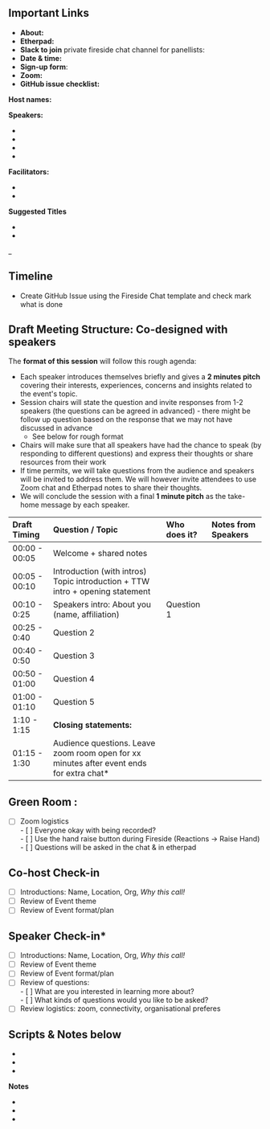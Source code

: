 ## Important Links 

- **About:** 
- **Etherpad:** 
- **Slack to join** private fireside chat channel for panellists: 
- **Date & time:** 
- **Sign-up form**: 
- **Zoom:** 
- **GitHub issue checklist:** 

**Host names:** 

**Speakers:**

-  
- 
- 
- 

**Facilitators:**

- 
- 

**Suggested Titles**

- 
- 
_ 

## Timeline

- Create GitHub Issue using the Fireside Chat template and check mark what is done

## Draft Meeting Structure: Co-designed with speakers

The **format of this session** will follow this rough agenda:

* Each speaker introduces themselves briefly and gives a **2 minutes pitch** covering their interests, experiences, concerns and insights related to the event's topic.  
* Session chairs will state the question and invite responses from 1-2 speakers (the questions can be agreed in advanced) \- there might be follow up question based on the response that we may not have discussed in advance  
  * See below for rough format  
* Chairs will make sure that all speakers have had the chance to speak (by responding to different questions) and express their thoughts or share resources from their work  
* If time permits, we will take questions from the audience and speakers will be invited to address them. We will however invite attendees to use Zoom chat and Etherpad notes to share their thoughts.  
* We will conclude the session with a final **1 minute pitch** as the take-home message by each speaker.

| Draft Timing | Question / Topic | Who does it? | Notes from Speakers |
| :---- | :---- | :---- | :---- |
| 00:00 \- 00:05 | Welcome \+ shared notes  |  |  |
| 00:05 \- 00:10 | Introduction (with intros) Topic introduction \+ TTW intro + opening statement |   |  |
| 00:10 \- 0:25 | Speakers intro:  About you (name, affiliation) | Question 1 |  |
| 00:25 \- 0:40 | Question 2 |  |  |
| 00:40 \- 0:50 | Question 3 |  |  |
| 00:50 \- 01:00 | Question 4 | | | 
| 01:00 \- 01:10 | Question 5  |  |  |
| 1:10 \- 1:15 | **Closing statements:** |  | |
| 01:15 \- 1:30 | Audience questions. Leave zoom room open for xx minutes after event ends for extra chat\* |  |  |

## Green Room **:**

- [ ] Zoom logistics  
      - [ ] Everyone okay with being recorded?  
      - [ ] Use the hand raise button during Fireside (Reactions \-\> Raise Hand)  
      - [ ] Questions will be asked in the chat & in etherpad

## Co-host Check-in

- [ ] Introductions: Name, Location, Org, *Why this call\!*  
- [ ] Review of Event theme  
- [ ] Review of Event format/plan

## Speaker Check-in\*

- [ ] Introductions: Name, Location, Org, *Why this call\!*  
- [ ] Review of Event theme  
- [ ] Review of Event format/plan  
- [ ] Review of questions:  
      - [ ] What are you interested in learning more about?  
      - [ ] What kinds of questions would you like to be asked?  
- [ ] Review logistics: zoom, connectivity, organisational preferes

## Scripts & Notes below

- 
- 
- 

**Notes**

- 
- 
- 